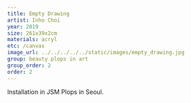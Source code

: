 ```yaml
---
title: Empty Drawing
artist: Inho Choi
year: 2019
size: 261x39x2cm
materials: acryl
etc: /canvas
image_url: ../../../../../static/images/empty_drawing.jpg
group: beauty plops in art
group_order: 2
order: 2
---
```


Installation in JSM Plops in Seoul.